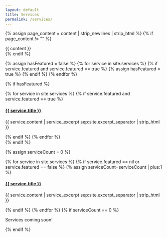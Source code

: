 ```yaml
---
layout: default
title: Services
permalink: /services/
---
```

{% assign page_content = content | strip_newlines | strip_html %}
{% if page_content != "" %}
<div class="servicesContent">
	{{ content }}
</div>
{% endif %}

{% assign hasFeatured = false %}
{% for service in site.services %}
  {% if service.featured and service.featured == true %}
  	{% assign hasFeatured = true %}
  {% endif %}
{% endfor %}

{% if hasFeatured %}
<div class="featuredItems">
{% for service in site.services %}
  {% if service.featured and service.featured == true %}
  <div class="featuredItem">
    <h4 class="serviceTitle"><a href="{{ BASE_PATH }}{{ service.url }}">{{ service.title }}</a></h4>
    <p class="serviceExcerpt">{{ service.content | service_excerpt sep:site.excerpt_separator | strip_html }}</p>
  </div>
  {% endif %}
{% endfor %}
</div>
{% endif %}

{% assign serviceCount = 0 %}
<div class="cetegoryItems">
{% for service in site.services %}
  {% if service.featured == nil or service.featured == false %}
  {% assign serviceCount=serviceCount | plus:1 %} 
  <div class="categoryItem">
    <h4 class="serviceTitle"><a href="{{ BASE_PATH }}{{ service.url }}">{{ service.title }}</a></h4>
    <p class="serviceExcerpt">{{ service.content | service_excerpt sep:site.excerpt_separator | strip_html }}</p>
  </div>
  {% endif %}
{% endfor %}
{% if serviceCount == 0 %}
<div class="noServices">
	<p>Services coming soon!</p>
</div>
{% endif %}
</div>